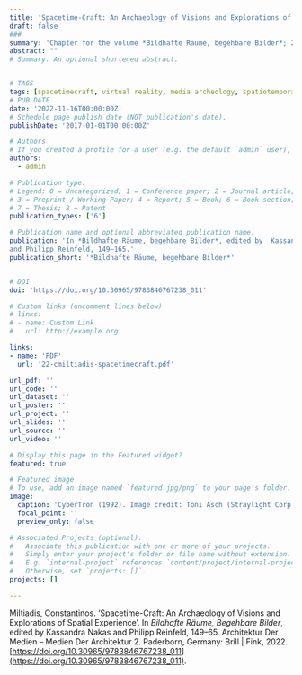 ```yaml
---
title: 'Spacetime-Craft: An Archaeology of Visions and Explorations of Spatial Experience'
draft: false
###
summary: 'Chapter for the volume *Bildhafte Räume, begehbare Bilder*; 2022.'
abstract: ""
# Summary. An optional shortened abstract.


# TAGS 
tags: [spacetimecraft, virtual reality, media archeology, spatiotemporality, mathematics, open access]
# PUB DATE
date: '2022-11-16T00:00:00Z' 
# Schedule page publish date (NOT publication's date).
publishDate: '2017-01-01T00:00:00Z'

# Authors
# If you created a profile for a user (e.g. the default `admin` user), write the username (folder name) here and it will be replaced with their full name and linked to their profile.
authors:
  - admin

# Publication type.
# Legend: 0 = Uncategorized; 1 = Conference paper; 2 = Journal article;
# 3 = Preprint / Working Paper; 4 = Report; 5 = Book; 6 = Book section;
# 7 = Thesis; 8 = Patent
publication_types: ['6']

# Publication name and optional abbreviated publication name.
publication: 'In *Bildhafte Räume, begehbare Bilder*, edited by  Kassandra Nakas
and Philipp Reinfeld, 149–165.'
publication_short: '*Bildhafte Räume, begehbare Bilder*'


# DOI 
doi: 'https://doi.org/10.30965/9783846767238_011'

# Custom links (uncomment lines below)
# links:
# - name: Custom Link
#   url: http://example.org

links: 
- name: 'PDF'
  url: '22-cmiltiadis-spacetimecraft.pdf'

url_pdf: ''
url_code: ''
url_dataset: ''
url_poster: ''
url_project: ''
url_slides: ''
url_source: ''
url_video: ''

# Display this page in the Featured widget?
featured: true

# Featured image
# To use, add an image named `featured.jpg/png` to your page's folder.
image:
  caption: 'CyberTron (1992). Image credit: Toni Asch (Straylight Corp.)'
  focal_point: ''
  preview_only: false

# Associated Projects (optional).
#   Associate this publication with one or more of your projects.
#   Simply enter your project's folder or file name without extension.
#   E.g. `internal-project` references `content/project/internal-project/index.md`.
#   Otherwise, set `projects: []`.
projects: []

---
```


Miltiadis, Constantinos. ‘Spacetime-Craft: An Archaeology of Visions and Explorations of Spatial Experience’. In _Bildhafte Räume, Begehbare Bilder_, edited by Kassandra Nakas and Philipp Reinfeld, 149–65. Architektur Der Medien – Medien Der Architektur 2. Paderborn, Germany: Brill | Fink, 2022. [https://doi.org/10.30965/9783846767238_011](https://doi.org/10.30965/9783846767238_011).